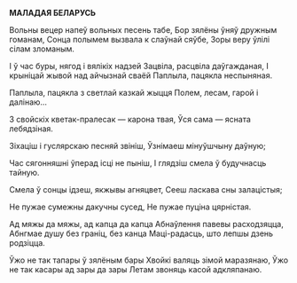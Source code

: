  
**МАЛАДАЯ БЕЛАРУСЬ**

Вольны вецер напеў вольных песень табе, Бор зялёны ўняў дружным гоманам, Сонца полымем вызвала к слаўнай сяўбе, Зоры веру ўлілі сілам зломаным.

I ў час буры, нягод і вялікіх надзей Зацвіла, расцвіла даўгажданая, I крыніцай жывой над айчызнай сваёй Паплыла, пацякла неспыняная.

Паплыла, пацякла з светлай казкай жыцця Полем, лесам, гарой і далінаю...

3 свойскіх кветак-пралесак — карона твая, Ўся сама — ясната лебядзіная.

Зіхаціш і гуслярскаю песняй звініш, Ўзнімаеш мінуўшчыну даўную;

Час сягонняшні ўперад ісці не пыніш, I глядзіш смела ў будучнасць тайную.

Смела ў сонцы ідзеш, якжывы агняцвет, Сееш ласкава сны залацістыя;

He  пужае сумежны дакучны сусед, He пужае пуціна цярністая.

Ад мяжы да мяжы, ад капца да капца Абнаўлення павевы расходзяцца, Абнгмае душу без граніц, без канца Маці-радасць, што лепшы дзень родзіцца.

Ўжо не так тапары ў зялёным бары Хвойкі валяць зімой маразянаю, Ўжо не так касары ад зары да зары Летам звоняць касой адкляпанаю.
